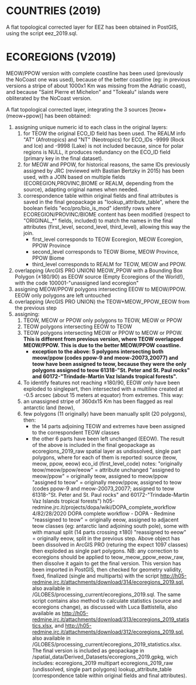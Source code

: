 # COUNTRIES (2019)

A flat topological corrected layer for EEZ has been obtained in PostGIS, using the script eez_2019.sql.

# ECOREGIONS (V2019)

MEOW/PPOW version with complete coastline has been used (previously the NoCoast one was used), because of the better coastline (eg: in previous versions a stripe of about 1000x1 Km was missing from the Adriatic coast), and because "Saint Pierre et Michelon" and "Tokealu" islands were obliterated by the NoCoast version.

A flat topological corrected layer, integrating the 3 sources [teow+(meow+ppow)] has been obtained:
1. assigning unique numeric id to each class in the original layers:
   1. for TEOW the original ECO_ID field has been used. The REALM info "AT" (Afrotropics) and "NT" (Neotropics) for ECO_IDs -9999 (Rock and Ice) and -9998 (Lake) is not included because, since for polar regions is NULL, it produces redundancy on the ECO_ID field (primary key in the final dataset).
   2. for MEOW and PPOW, for historical reasons, the same IDs previously assigned by JRC (reviewed with Bastian Bertzky in 2015) has been used, with a JOIN based on multiple fields (ECOREGION,PROVINC,BIOME or REALM, depending from the source), adapting original names when needed.
   3. correspondence table within original fields and final attributes is saved in the final geopackage as "lookup_attribute_table", where the boolean fields "eco/pro/bio_is_mod" identify rows where ECOREGION/PROVINC/BIOME content has been modified (respect to "ORIGINAL_*" fields, included) to match the names in the final attributes (first_level, second_level, third_level), allowing this way the join.
      +  first_level corresponds to TEOW Ecoregion, MEOW Ecoregion, PPOW Province
      +  second_level corresponds to TEOW Biome, MEOW Province, PPOW Biome
      +  third_level corresponds to REALM for TEOW, MEOW and PPOW.
2. overlapping (ArcGIS PRO UNION) MEOW_PPOW with a Bounding Box Polygon (±180/90) as EEOW source (Empty Ecoregions of the World!), with the code 100001-"unassigned land ecoregion"
3. assigning MEOW/PPOW polygons intersecting EEOW to MEOW/PPOW. EEOW only polygons are left untouched
4. overlapping (ArcGIS PRO UNION) the TEOW+MEOW_PPOW_EEOW from the previous step
5. assigning:
   1. TEOW, MEOW or PPOW only polygons to TEOW, MEOW or PPOW
   2. TEOW polygons intersecting EEOW to TEOW
   3. TEOW polygons intersecting MEOW or PPOW to MEOW or PPOW. __This is different from previous version, where TEOW overlapped MEOW/PPOW. This is due to the better MEOW/PPOW coastline.__
      *  __exception to the above: 5 polygons intersecting both meow/ppow (codes ppow-9 and meow-20073,20077) and teow have been assigned to teow, because they were the only polygons assigned to teow 61318-"St. Peter and St. Paul rocks" and 60172-"Trindade-Martin Vaz Islands tropical forests".__
   4. To identify features not reaching ±180/90, EEOW only have been exploded to singlepart, then intersected with a multiline created at -0.5 arcsec (about 15 meters at equator) from extremes. This way:
   5. an unassigned stripe of 360dx15 Km has been flagged as real antarctic land (teow),
   6. few polygons (11 originally) have been manually split (20 polygons), then:
      *  the 14 parts adjoining TEOW and extremes have been assigned to the correspondent TEOW classes
      *  the other 6 parts have been left unchanged (EEOW).
The result of the above is included in the final geopackage as ecoregions_2019_raw spatial layer as undissolved, single part polygons, where for each of them is reported:
source (teow, meow, ppow, eeow) eco_id (first_level_code) notes:
"originally teow/meow/ppow/eeow" = attribute unchanged
"assigned to meow/ppow" = originally teow, assigned to meow/ppow
"assigned to teow" = originally meow/ppow, assigned to teow (codes ppow-9 and meow-20073,20077; assigned to teow 61318-"St. Peter and St. Paul rocks" and 60172-"Trindade-Martin Vaz Islands tropical forests")
h05-redmine.jrc.it/projects/dopa/wiki/DOPA_complete_workflow 4/82/28/2020
DOPA complete workflow - DOPA - Redmine "reassigned to teow" = originally eeow, assigned to adjacent teow classes (eg: antarctic land adjoining south pole), some with with manual split (14 parts crossing ±180)
"reassigned to eeow" = originally eeow, split in the previous step.
Above object has been dissolved in ArcGIS PRO (returing the expect 1097
classes) then exploded as single part polygons. NB: any correction to
ecoregions should be applied to teow_meow_ppow_eeow_raw, then
dissolve it again to get the final version.
This version has been imported in PostGIS, then checked for geometry validity,
fixed, finalized (single and multiparts) with the script http://h05-redmine.jrc.it/attachments/download/314/ecoregions_2019.sql, also available in /GLOBES/processing_current/ecoregions_2019.sql. The same script contains also method to calculate statistics (source and ecoregions change), as discussed with Luca Battistella, also available as http://h05-redmine.jrc.it/attachments/download/313/ecoregions_2019_statistics.xlsx, and http://h05-redmine.jrc.it/attachments/download/312/ecoregions_2019.sql, also available in /GLOBES/processing_current/ecoregions_2019_statistics.xlsx.
The final version is included as geopackage in /spatial_data/Derived_Datasets/ecoregions_2019.gpkg, wich includes:
ecoregions_2019 multipart ecoregions_2019_raw (undissolved, single part polygons) lookup_attribute_table (correspondence table within original fields and final attributes).

